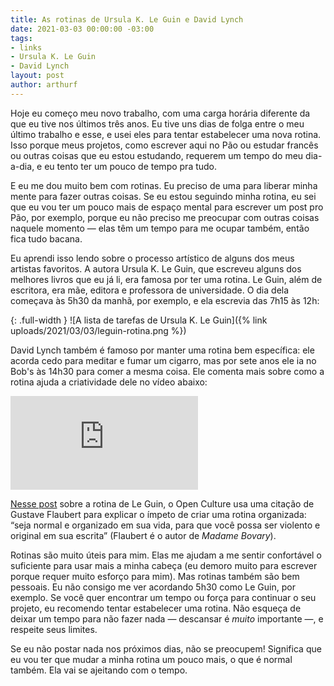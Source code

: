 ```yaml
---
title: As rotinas de Ursula K. Le Guin e David Lynch
date: 2021-03-03 00:00:00 -03:00
tags:
- links
- Ursula K. Le Guin
- David Lynch
layout: post
author: arthurf
---
```


Hoje eu começo meu novo trabalho, com uma carga horária diferente da que eu tive nos últimos três anos. Eu tive uns dias de folga entre o meu último trabalho e esse, e usei eles para tentar estabelecer uma nova rotina. Isso porque meus projetos, como escrever aqui no Pão ou estudar francês ou outras coisas que eu estou estudando, requerem um tempo do meu dia-a-dia, e eu tento ter um pouco de tempo pra tudo.

E eu me dou muito bem com rotinas. Eu preciso de uma para liberar minha mente para fazer outras coisas. Se eu estou seguindo minha rotina, eu sei que eu vou ter um pouco mais de espaço mental para escrever um post pro Pão, por exemplo, porque eu não preciso me preocupar com outras coisas naquele momento — elas têm um tempo para me ocupar também, então fica tudo bacana.

Eu aprendi isso lendo sobre o processo artístico de alguns dos meus artistas favoritos. A autora Ursula K. Le Guin, que escreveu alguns dos melhores livros que eu já li, era famosa por ter uma rotina. Le Guin, além de escritora, era mãe, editora e professora de universidade. O dia dela começava às 5h30 da manhã, por exemplo, e ela escrevia das 7h15 às 12h:

{: .full-width }
![A lista de tarefas de Ursula K. Le Guin]({% link uploads/2021/03/03/leguin-rotina.png %})

David Lynch também é famoso por manter uma rotina bem específica: ele acorda cedo para meditar e fumar um cigarro, mas por sete anos ele ia no Bob's às 14h30 para comer a mesma coisa. Ele comenta mais sobre como a rotina ajuda a criatividade dele no vídeo abaixo:

<iframe class="full-width" src="https://www.youtube.com/embed/wyVPEDS2VGk" frameborder="0" allow="accelerometer; autoplay; clipboard-write; encrypted-media; gyroscope; picture-in-picture" allowfullscreen></iframe>

[Nesse post](https://www.openculture.com/2019/01/ursula-k-le-guins-daily-routine-the-discipline-that-fueled-her-imagination.html) sobre a rotina de Le Guin, o Open Culture usa uma citação de Gustave Flaubert para explicar o ímpeto de criar uma rotina organizada: “seja normal e organizado em sua vida, para que você possa ser violento e original em sua escrita” (Flaubert é o autor de *Madame Bovary*).

Rotinas são muito úteis para mim. Elas me ajudam a me sentir confortável o suficiente para usar mais a minha cabeça (eu demoro muito para escrever porque requer muito esforço para mim). Mas rotinas também são bem pessoais. Eu não consigo me ver acordando 5h30 como Le Guin, por exemplo. Se você quer encontrar um tempo ou força para continuar o seu projeto, eu recomendo tentar estabelecer uma rotina. Não esqueça de deixar um tempo para não fazer nada — descansar é *muito* importante —, e respeite seus limites.

Se eu não postar nada nos próximos dias, não se preocupem! Significa que eu vou ter que mudar a minha rotina um pouco mais, o que é normal também. Ela vai se ajeitando com o tempo.
